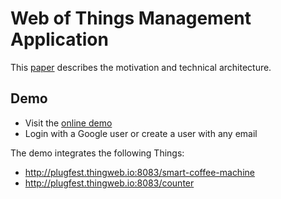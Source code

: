 # Web of Things Management Application

This [paper](paper.md) describes the motivation and technical architecture.

## Demo

* Visit the [online demo](https://wot.run.dashjoin.com/#/login)
* Login with a Google user or create a user with any email

The demo integrates the following Things:

* http://plugfest.thingweb.io:8083/smart-coffee-machine
* http://plugfest.thingweb.io:8083/counter
